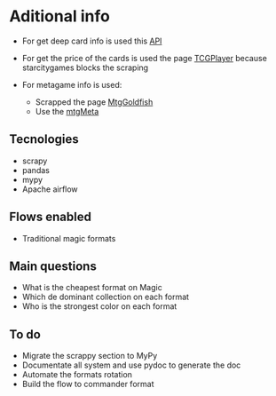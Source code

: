 # Aditional info

- For get deep card info is used this [API](https://docs.magicthegathering.io/)

- For get the price of the cards is used the page [TCGPlayer](https://shop.tcgplayer.com/magic?newSearch=true) because starcitygames blocks the scraping

- For metagame info is used:  
  - Scrapped the page [MtgGoldfish](https://www.mtggoldfish.com/metagame/standard#paper)
  - Use the [mtgMeta](https://mtgmeta.io/docs)

## Tecnologies

- scrapy
- pandas
- mypy
- Apache airflow

## Flows enabled

- Traditional magic formats

## Main questions

- What is the cheapest format on Magic
- Which de dominant collection on each format
- Who is the strongest color on each format

## To do

- Migrate the scrappy section to MyPy
- Documentate all system and use pydoc to generate the doc
- Automate the formats rotation
- Build the flow to commander format
